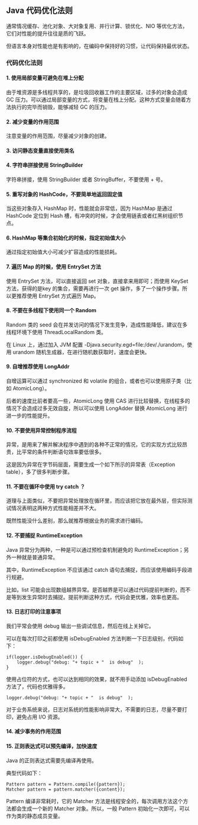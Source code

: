 ## Java 代码优化法则

通常情况缓存、池化对象、大对象复用、并行计算、锁优化、NIO 等优化方法，它们对性能的提升往往是质的飞跃。

但语言本身对性能也是有影响的，在编码中保持好的习惯，让代码保持最优状态。

### 代码优化法则

#### 1. 使用局部变量可避免在堆上分配

由于堆资源是多线程共享的，是垃圾回收器工作的主要区域，过多的对象会造成 GC 压力。可以通过局部变量的方式，将变量在栈上分配。这种方式变量会随着方法执行的完毕而销毁，能够减轻
GC 的压力。

#### 2. 减少变量的作用范围

注意变量的作用范围，尽量减少对象的创建。

#### 3. 访问静态变量直接使用类名

#### 4. 字符串拼接使用 StringBuilder

字符串拼接，使用 StringBuilder 或者 StringBuffer，不要使用 + 号。

#### 5. 重写对象的 HashCode，不要简单地返回固定值

当这些对象存入 HashMap 时，性能就会非常低，因为 HashMap 是通过 HashCode 定位到 Hash 槽，有冲突的时候，才会使用链表或者红黑树组织节点。

#### 6. HashMap 等集合初始化的时候，指定初始值大小

通过指定初始值大小可减少扩容造成的性能损耗。

#### 7. 遍历 Map 的时候，使用 EntrySet 方法

使用 EntrySet 方法，可以直接返回 set 对象，直接拿来用即可；而使用 KeySet 方法，获得的是key 的集合，需要再进行一次 get
操作，多了一个操作步骤。所以更推荐使用 EntrySet 方式遍历 Map。

#### 8. 不要在多线程下使用同一个 Random

Random 类的 seed 会在并发访问的情况下发生竞争，造成性能降低，建议在多线程环境下使用 ThreadLocalRandom 类。

在 Linux 上，通过加入 JVM 配置 -Djava.security.egd=file:/dev/./urandom，使用 urandom 随机生成器，在进行随机数获取时，速度会更快。

#### 9. 自增推荐使用 LongAddr

自增运算可以通过 synchronized 和 volatile 的组合，或者也可以使用原子类（比如 AtomicLong）。

后者的速度比前者要高一些，AtomicLong 使用 CAS 进行比较替换，在线程多的情况下会造成过多无效自旋，所以可以使用 LongAdder 替换
AtomicLong 进行进一步的性能提升。

#### 10. 不要使用异常控制程序流程

异常，是用来了解并解决程序中遇到的各种不正常的情况，它的实现方式比较昂贵，比平常的条件判断语句效率要低很多。

这是因为异常在字节码层面，需要生成一个如下所示的异常表（Exception table），多了很多判断步骤。

#### 11. 不要在循环中使用 try catch ？

道理与上面类似，不要把异常处理放在循环里，而应该把它放在最外层，但实际测试情况表明这两种方式性能相差并不大。

既然性能没什么差别，那么就推荐根据业务的需求进行编码。

#### 12. 不要捕捉 RuntimeException

Java 异常分为两种，一种是可以通过预检查机制避免的 RuntimeException；另外一种就是普通异常。

其中，RuntimeException 不应该通过 catch 语句去捕捉，而应该使用编码手段进行规避。

比如，list 可能会出现数组越界异常。是否越界是可以通过代码提前判断的，而不是等到发生异常时去捕捉。提前判断这种方式，代码会更优雅，效率也更高。

#### 13. 日志打印的注意事项

我们平常会使用 debug 输出一些调试信息，然后在线上关掉它。

可以在每次打印之前都使用 isDebugEnabled 方法判断一下日志级别，代码如下：

```text
if(logger.isDebugEnabled()) { 
    logger.debug("debug: "+ topic + "  is debug"  );
}
```

使用占位符的方式，也可以达到相同的效果，就不用手动添加 isDebugEnabled 方法了，代码也优雅得多。

```text
logger.debug("debug: "+ topic + "  is debug"  );
```

对于业务系统来说，日志对系统的性能影响非常大，不需要的日志，尽量不要打印，避免占用 I/O 资源。

#### 14. 减少事务的作用范围

#### 15. 正则表达式可以预先编译，加快速度

Java 的正则表达式需要先编译再使用。

典型代码如下：

```text
Pattern pattern = Pattern.compile({pattern});
Matcher pattern = pattern.matcher({content});
```

Pattern 编译非常耗时，它的 Matcher 方法是线程安全的，每次调用方法这个方法都会生成一个新的 Matcher 对象。所以，一般 Pattern
初始化一次即可，可以作为类的静态成员变量。